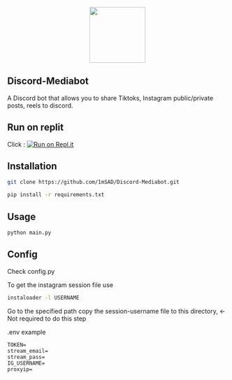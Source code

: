 
<p align="center">
  <img width="128" height="128" src="https://user-images.githubusercontent.com/67737881/119644616-1d0b8780-be2e-11eb-82c5-bcf9ed17a730.png">
</p>

## Discord-Mediabot
A Discord bot that allows you to share Tiktoks, Instagram public/private posts, reels to discord.
## Run on replit
Click : [![Run on Repl.it](https://repl.it/badge/github/1mSAD/Discord-Mediabot)](https://repl.it/github/1mSAD/Discord-Mediabot)
## Installation
```bash
git clone https://github.com/1mSAD/Discord-Mediabot.git
```
```bash
pip install -r requirements.txt 
```
## Usage

```python
python main.py
```

## Config
Check config.py

To  get the instagram session file use
```bash
instaloader -l USERNAME
```
Go to the specified path copy the session-username file to this directory, <- Not required to do this step

.env example
```
TOKEN=
stream_email=
stream_pass=
IG_USERNAME=
proxyip=
```

